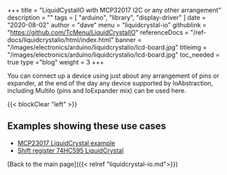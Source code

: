 +++
title = "LiquidCystalIO with MCP32017 I2C or any other arrangement"
description = ""
tags = [ "arduino", "library", "display-driver" ]
date = "2020-08-02"
author =  "dave"
menu = "liquidcrystal-io"
githublink = "https://github.com/TcMenu/LiquidCrystalIO"
referenceDocs = "/ref-docs/liquidcrystalio/html/index.html"
banner = "/images/electronics/arduino/liquidcrystalio/lcd-board.jpg"
titleimg = "/images/electronics/arduino/liquidcrystalio/lcd-board.jpg"
toc_needed = true 
type ="blog"
weight = 3
+++

You can connect up a device using just about any arrangement of pins or expander, at the end of the day any device supported by IoAbstraction, including MultiIo (pins and IoExpander mix) can be used here.

{{< blockClear "left" >}}

## Examples showing these use cases

* [MCP23017 LiquidCrystal example](https://github.com/TcMenu/LiquidCrystalIO/blob/main/examples/Counter23017/Counter23017.ino)
* [Shift register 74HC595 LiquidCrystal](https://github.com/TcMenu/LiquidCrystalIO/blob/main/examples/HelloShiftReg/HelloShiftReg.ino)

[Back to the main page]({{< relref "liquidcrystal-io.md">}})
